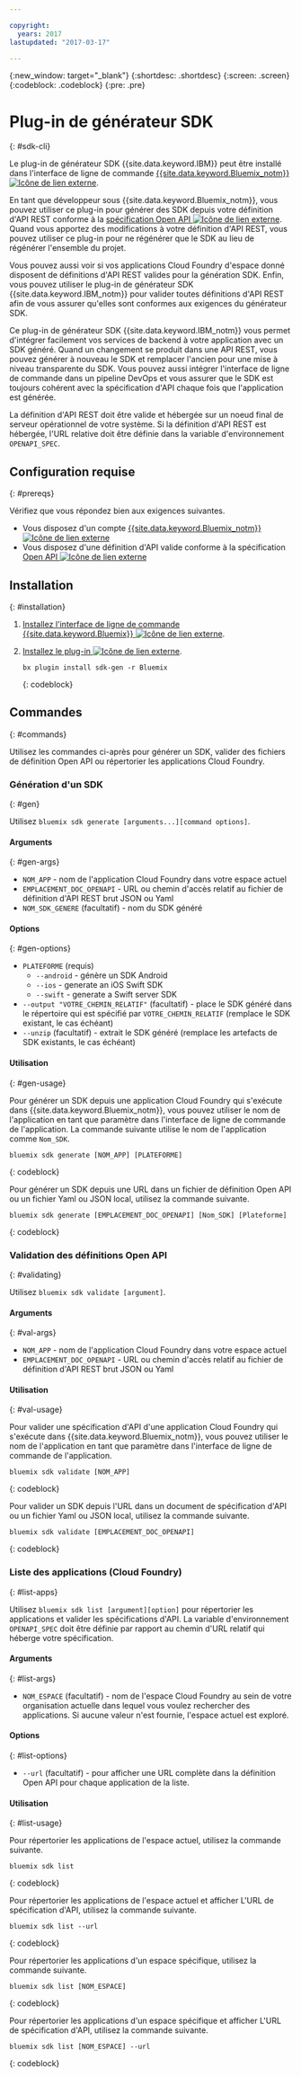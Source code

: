 ```yaml
---

copyright:
  years: 2017
lastupdated: "2017-03-17"

---
```

{:new_window: target="_blank"}
{:shortdesc: .shortdesc}
{:screen: .screen}
{:codeblock: .codeblock}
{:pre: .pre}

# Plug-in de générateur SDK
{: #sdk-cli}

Le plug-in de générateur SDK {{site.data.keyword.IBM}} peut être installé dans l'interface de ligne de commande [{{site.data.keyword.Bluemix_notm}} ![Icône de lien externe](../icons/launch-glyph.svg "Icône de lien externe")](/docs/cli/reference/bluemix_cli/index.html).

En tant que développeur sous {{site.data.keyword.Bluemix_notm}}, vous pouvez utiliser ce plug-in pour générer des SDK depuis votre définition d'API REST conforme à la [spécification Open API ![Icône de lien externe](../icons/launch-glyph.svg "Icône de lien externe")](https://www.openapis.org/). Quand vous apportez des modifications à votre définition d'API REST, vous pouvez utiliser ce plug-in pour ne régénérer que le SDK au lieu de régénérer l'ensemble du projet.

Vous pouvez aussi voir si vos applications Cloud Foundry d'espace donné disposent de définitions d'API REST valides pour la génération SDK. Enfin, vous pouvez utiliser le plug-in de générateur SDK {{site.data.keyword.IBM_notm}} pour valider toutes définitions d'API REST afin de vous assurer qu'elles sont conformes aux exigences du générateur SDK.

Ce plug-in de générateur SDK {{site.data.keyword.IBM_notm}} vous permet d'intégrer facilement vos services de backend à votre application avec un SDK généré. Quand un changement se produit dans une API REST, vous pouvez générer à nouveau le SDK et remplacer l'ancien pour une mise à niveau transparente du SDK. Vous pouvez aussi intégrer l'interface de ligne de commande dans un pipeline DevOps et vous assurer que le SDK est toujours cohérent avec la spécification d'API chaque fois que l'application est générée.

La définition d'API REST doit être valide et hébergée sur un noeud final de serveur opérationnel de votre système. Si la définition d'API REST est hébergée, l'URL relative doit être définie dans la variable d'environnement `OPENAPI_SPEC`.


## Configuration requise
{: #prereqs}

Vérifiez que vous répondez bien aux exigences suivantes.

* Vous disposez d'un compte [{{site.data.keyword.Bluemix_notm}} ![Icône de lien externe](../icons/launch-glyph.svg "Icône de lien externe")](http://bluemix.net)
* Vous disposez d'une définition d'API valide conforme à la spécification [Open API ![Icône de lien externe](../icons/launch-glyph.svg "Icône de lien externe")](https://www.openapis.org/)


## Installation
{: #installation}

1. [Installez l'interface de ligne de commande {{site.data.keyword.Bluemix}} ![Icône de lien externe](../icons/launch-glyph.svg "Icône de lien externe")](http://clis.ng.bluemix.net/ui/home.html).

2. [Installez le plug-in ![Icône de lien externe](../icons/launch-glyph.svg "Icône de lien externe")](/docs/cli/reference/bluemix_cli/index.html#install_plug-in).

	```
	bx plugin install sdk-gen -r Bluemix
	```
	{: codeblock}


## Commandes
{: #commands}

Utilisez les commandes ci-après pour générer un SDK, valider des fichiers de définition Open API ou répertorier les applications Cloud Foundry.


### Génération d'un SDK
{: #gen}

Utilisez `bluemix sdk generate [arguments...][command options]`.


#### Arguments
{: #gen-args}

* `NOM_APP` - nom de l'application Cloud Foundry dans votre espace actuel
* `EMPLACEMENT_DOC_OPENAPI` - URL ou chemin d'accès relatif au fichier de définition d'API REST brut JSON ou Yaml
* `NOM_SDK_GENERE` (facultatif) - nom du SDK généré


#### Options
{: #gen-options}

* `PLATEFORME` (requis)
   * `--android` - génère un SDK Android
   * `--ios` - generate an iOS Swift SDK
   * `--swift` - generate a Swift server SDK
* `--output "VOTRE_CHEMIN_RELATIF"` (facultatif) - place le SDK généré dans le répertoire qui est spécifié par `VOTRE_CHEMIN_RELATIF` (remplace le SDK existant, le cas échéant)
* `--unzip` (facultatif) - extrait le SDK généré (remplace les artefacts de SDK existants, le cas échéant)


#### Utilisation
{: #gen-usage}

Pour générer un SDK depuis une application Cloud Foundry qui s'exécute dans {{site.data.keyword.Bluemix_notm}}, vous pouvez utiliser le nom de l'application en tant que paramètre dans l'interface de ligne de commande de l'application. La commande suivante utilise le nom de l'application comme `Nom_SDK`.

```
bluemix sdk generate [NOM_APP] [PLATEFORME]
```
{: codeblock}

Pour générer un SDK depuis une URL dans un fichier de définition Open API ou un fichier Yaml ou JSON local, utilisez la commande suivante.

```
bluemix sdk generate [EMPLACEMENT_DOC_OPENAPI] [Nom_SDK] [Plateforme]
```
{: codeblock}


### Validation des définitions Open API
{: #validating}

Utilisez `bluemix sdk validate [argument]`.


#### Arguments
{: #val-args}

* `NOM_APP` - nom de l'application Cloud Foundry dans votre espace actuel
* `EMPLACEMENT_DOC_OPENAPI` - URL ou chemin d'accès relatif au fichier de définition d'API REST brut JSON ou Yaml


#### Utilisation
{: #val-usage}

Pour valider une spécification d'API d'une application Cloud Foundry qui s'exécute dans {{site.data.keyword.Bluemix_notm}}, vous pouvez utiliser le nom de l'application en tant que paramètre dans l'interface de ligne de commande de l'application.

```
bluemix sdk validate [NOM_APP]
```
{: codeblock}

Pour valider un SDK depuis l'URL dans un document de spécification d'API ou un fichier Yaml ou JSON local, utilisez la commande suivante.

```
bluemix sdk validate [EMPLACEMENT_DOC_OPENAPI]
```
{: codeblock}



### Liste des applications (Cloud Foundry)
{: #list-apps}

Utilisez `bluemix sdk list [argument][option]` pour répertorier les applications et valider les spécifications d'API. La variable d'environnement `OPENAPI_SPEC` doit être définie par rapport au chemin d'URL relatif qui héberge votre spécification.


#### Arguments
{: #list-args}

* `NOM_ESPACE` (facultatif) - nom de l'espace Cloud Foundry au sein de votre organisation actuelle dans lequel vous voulez rechercher des applications. Si aucune valeur n'est fournie, l'espace actuel est exploré.


#### Options
{: #list-options}

* `--url` (facultatif) - pour afficher une URL complète dans la définition Open API pour chaque application de la liste.


#### Utilisation
{: #list-usage}

Pour répertorier les applications de l'espace actuel, utilisez la commande suivante.

```
bluemix sdk list
```
{: codeblock}

Pour répertorier les applications de l'espace actuel et afficher L'URL de spécification d'API, utilisez la commande suivante.

```
bluemix sdk list --url
```
{: codeblock}

Pour répertorier les applications d'un espace spécifique, utilisez la commande suivante.

```
bluemix sdk list [NOM_ESPACE]
```
{: codeblock}

Pour répertorier les applications d'un espace spécifique et afficher L'URL de spécification d'API, utilisez la commande suivante.

```
bluemix sdk list [NOM_ESPACE] --url
```
{: codeblock}
